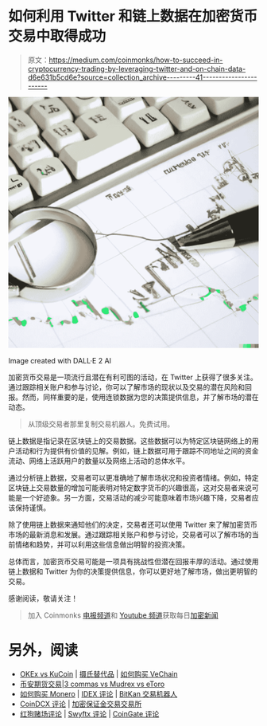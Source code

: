 # 如何利用 Twitter 和链上数据在加密货币交易中取得成功

> 原文：<https://medium.com/coinmonks/how-to-succeed-in-cryptocurrency-trading-by-leveraging-twitter-and-on-chain-data-d6e631b5cd6e?source=collection_archive---------41----------------------->

![](img/b9846d2764bb3dc2cd0b31d734a18493.png)

Image created with DALL·E 2 AI

加密货币交易是一项流行且潜在有利可图的活动，在 Twitter 上获得了很多关注。通过跟踪相关账户和参与讨论，你可以了解市场的现状以及交易的潜在风险和回报。然而，同样重要的是，使用连锁数据为您的决策提供信息，并了解市场的潜在动态。

> 从顶级交易者那里复制交易机器人。免费试用。

链上数据是指记录在区块链上的交易数据。这些数据可以为特定区块链网络上的用户活动和行为提供有价值的见解。例如，链上数据可用于跟踪不同地址之间的资金流动、网络上活跃用户的数量以及网络上活动的总体水平。

通过分析链上数据，交易者可以更准确地了解市场状况和投资者情绪。例如，特定区块链上交易数量的增加可能表明对特定数字货币的兴趣很高，这对交易者来说可能是一个好迹象。另一方面，交易活动的减少可能意味着市场兴趣下降，交易者应该保持谨慎。

除了使用链上数据来通知他们的决定，交易者还可以使用 Twitter 来了解加密货币市场的最新消息和发展。通过跟踪相关账户和参与讨论，交易者可以了解市场的当前情绪和趋势，并可以利用这些信息做出明智的投资决策。

总体而言，加密货币交易可能是一项具有挑战性但潜在回报丰厚的活动。通过使用链上数据和 Twitter 为你的决策提供信息，你可以更好地了解市场，做出更明智的交易。

感谢阅读，敬请关注！

> 加入 Coinmonks [电报频道](https://t.me/coincodecap)和 [Youtube 频道](https://www.youtube.com/c/coinmonks/videos)获取每日[加密新闻](http://coincodecap.com/)

# 另外，阅读

*   [OKEx vs KuCoin](https://coincodecap.com/okex-kucoin) | [摄氏替代品](https://coincodecap.com/celsius-alternatives) | [如何购买 VeChain](https://coincodecap.com/buy-vechain)
*   [币安期货交易](https://coincodecap.com/binance-futures-trading)|[3 commas vs Mudrex vs eToro](https://coincodecap.com/mudrex-3commas-etoro)
*   [如何购买 Monero](https://coincodecap.com/buy-monero) | [IDEX 评论](https://coincodecap.com/idex-review) | [BitKan 交易机器人](https://coincodecap.com/bitkan-trading-bot)
*   [CoinDCX 评论](/coinmonks/coindcx-review-8444db3621a2) | [加密保证金交易交易所](https://coincodecap.com/crypto-margin-trading-exchanges)
*   [红狗赌场评论](https://coincodecap.com/red-dog-casino-review) | [Swyftx 评论](https://coincodecap.com/swyftx-review) | [CoinGate 评论](https://coincodecap.com/coingate-review)